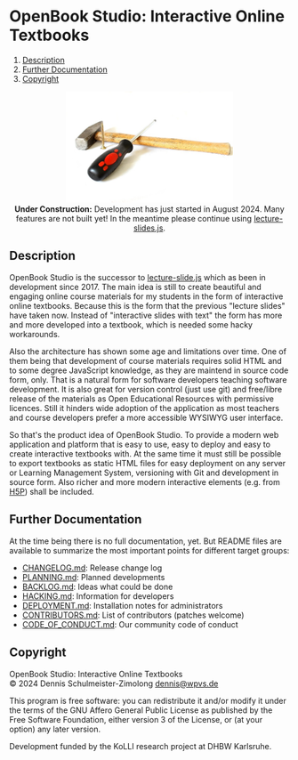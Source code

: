 OpenBook Studio: Interactive Online Textbooks
=============================================

1. [Description](#description)
1. [Further Documentation](#further-documentation)
1. [Copyright](#copyright)

<p align="center">
   <!-- https://pixabay.com/photos/screwdriver-background-screw-wooden-1008974/ -->
   <img src="_img/under-construction.jpg" alt="Under Construction" width="300">
   <br>
   <b>Under Construction:</b> Development has just started in August 2024. Many features are not built yet!
   In the meantime please continue using <a href="https://www.npmjs.com/package/@dschulmeis/lecture-slides.js" target="_blank">lecture-slides.js</a>.
</p>

Description
-----------

OpenBook Studio is the successor to [lecture-slide.js](https://www.npmjs.com/package/@dschulmeis/lecture-slides.js)
which as been in development since 2017. The main idea is still to create beautiful and engaging
online course materials for my students in the form of interactive online textbooks. Because this
is the form that the previous "lecture slides" have taken now. Instead of "interactive slides with
text" the form has more and more developed into a textbook, which is needed some hacky workarounds.

Also the architecture has shown some age and limitations over time. One of them being that development
of course materials requires solid HTML and to some degree JavaScript knowledge, as they are maintend
in source code form, only. That is a natural form for software developers teaching software development.
It is also great for version control (just use git) and free/libre release of the materials as Open
Educational Resources with permissive licences. Still it hinders wide adoption of the application as
most teachers and course developers prefer a more accessible WYSIWYG user interface.

So that's the product idea of OpenBook Studio. To provide a modern web application and platform that
is easy to use, easy to deploy and easy to create interactive textbooks with. At the same time it
must still be possible to export textbooks as static HTML files for easy deployment on any server or
Learning Management System, versioning with Git and development in source form. Also richer and more
modern interactive elements (e.g. from [H5P](https://h5p.org/)) shall be included.

Further Documentation
---------------------

At the time being there is no full documentation, yet. But README files are available to summarize the
most important points for different target groups:

* [CHANGELOG.md](CHANGELOG.md): Release change log
* [PLANNING.md](PLANNING.md): Planned developments
* [BACKLOG.md](BACKLOG.md): Ideas what could be done
* [HACKING.md](HACKING.md): Information for developers
* [DEPLOYMENT.md](DEPLOYMENT.md): Installation notes for administrators
* [CONTRIBUTORS.md](CONTRIBUTORS.md): List of contributors (patches welcome)
* [CODE_OF_CONDUCT.md](CODE_OF_CONDUCT.md): Our community code of conduct

Copyright
---------

OpenBook Studio: Interactive Online Textbooks <br/>
© 2024 Dennis Schulmeister-Zimolong <dennis@wpvs.de> <br>

This program is free software: you can redistribute it and/or modify
it under the terms of the GNU Affero General Public License as
published by the Free Software Foundation, either version 3 of the
License, or (at your option) any later version.

Development funded by the KoLLI research project at DHBW Karlsruhe.
